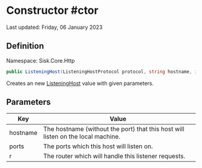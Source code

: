 # Constructor #ctor
Last updated: Friday, 06 January 2023

## Definition
Namespace: Sisk.Core.Http

```csharp
public ListeningHost(ListeningHostProtocol protocol, string hostname, int[] ports, Router r)
```

Creates an new [ListeningHost](/spec/Sisk/Core/Http/ListeningHost) value with given parameters.

## Parameters

| Key | Value |
| --- | --- |
| hostname | The hostname (without the port) that this host will listen on the local machine. | 
| ports | The ports which this host will listen on. | 
| r | The router which will handle this listener requests. | 

